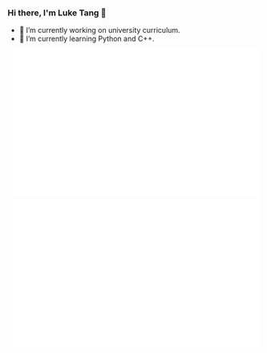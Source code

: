 ### Hi there, I'm Luke Tang 👋

- 🔭 I’m currently working on university curriculum.
- 🌱 I’m currently learning Python and C++.

![](https://raw.githubusercontent.com/luke-tangh/my-github-stats/master/generated/overview.svg#gh-dark-mode-only)
![](https://raw.githubusercontent.com/luke-tangh/my-github-stats/master/generated/languages.svg#gh-dark-mode-only)

<!--
**luke-tangh/luke-tangh** is a ✨ _special_ ✨ repository because its `README.md` (this file) appears on your GitHub profile.

Here are some ideas to get you started:

- 🔭 I’m currently working on ...
- 🌱 I’m currently learning ...
- 👯 I’m looking to collaborate on ...
- 🤔 I’m looking for help with ...
- 💬 Ask me about ...
- 📫 How to reach me: ...
- 😄 Pronouns: ...
- ⚡ Fun fact: ...
-->
